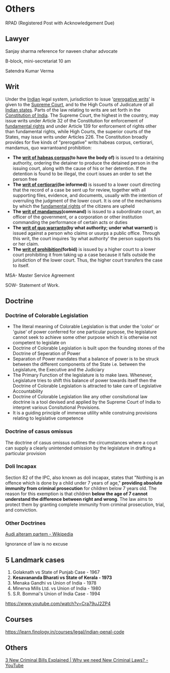 # Others

RPAD (Registered Post with Acknowledgement Due)

## Lawyer

Sanjay sharma reference for naveen chahar advocate

B-block, mini-secretariat 10 am

Satendra Kumar Verma

## Writ

Under the [Indian](https://en.wikipedia.org/wiki/India) legal system, jurisdiction to issue '[prerogative writs](https://en.wikipedia.org/wiki/Prerogative_writ)' is given to the [Supreme Court](https://en.wikipedia.org/wiki/Supreme_Court_of_India), and to the High Courts of Judicature of all [Indian states](https://en.wikipedia.org/wiki/States_of_India). Parts of the law relating to writs are set forth in the [Constitution of India](https://en.wikipedia.org/wiki/Constitution_of_India). The Supreme Court, the highest in the country, may issue writs under Article 32 of the Constitution for enforcement of [fundamental rights](https://en.wikipedia.org/wiki/Fundamental_rights_in_India) and under Article 139 for enforcement of rights other than fundamental rights, while High Courts, the superior courts of the States, may issue writs under Articles 226. The Constitution broadly provides for five kinds of "prerogative" writs:habeas corpus, certiorari, mandamus, quo warrantoand prohibition:

- **The [writ of habeas corpus](https://en.wikipedia.org/wiki/Writ_of_habeas_corpus)(to have the body of)** is issued to a detaining authority, ordering the detainer to produce the detained person in the issuing court, along with the cause of his or her detention. If the detention is found to be illegal, the court issues an order to set the person free
- **The [writ of certiorari](https://en.wikipedia.org/wiki/Writ_of_certiorari)(be informed)** is issued to a lower court directing that the record of a case be sent up for review, together with all supporting files, evidence, and documents, usually with the intention of overruling the judgment of the lower court. It is one of the mechanisms by which the [fundamental rights](https://en.wikipedia.org/wiki/Fundamental_Rights_and_Directive_Principles_of_India) of the citizens are upheld
- **The [writ of mandamus](https://en.wikipedia.org/wiki/Writ_of_mandamus)(command)** is issued to a subordinate court, an officer of the government, or a corporation or other institution commanding the performance of certain acts or duties
- **The [writ of quo warranto](https://en.wikipedia.org/wiki/Writ_of_quo_warranto)(by what authority; under what warrant)** is issued against a person who claims or usurps a public office. Through this writ, the court inquires 'by what authority' the person supports his or her claim.
- **The [writ of prohibition](https://en.wikipedia.org/wiki/Writ_of_prohibition)(forbid)** is issued by a higher court to a lower court prohibiting it from taking up a case because it falls outside the jurisdiction of the lower court. Thus, the higher court transfers the case to itself.

MSA- Master Service Agreement

SOW- Statement of Work.

## Doctrine

### Doctrine of Colorable Legislation

- The literal meaning of Colorable Legislation is that under the 'color' or 'guise' of power conferred for one particular purpose, the legislature cannot seek to achieve some other purpose which it is otherwise not competent to legislate on
- Doctrine of Colorable Legislation is built upon the founding stones of the Doctrine of Seperation of Power
- Separation of Power mandates that a balance of power is to be struck between the different components of the State i.e. between the Legislature, the Executive and the Judiciary
- The Primary Function of the legislature is to make laws. Whenever, Legislature tries to shift this balance of power towards itself then the Doctrine of Colorable Legislation is attracted to take care of Legislative Accountability
- Doctrine of Colorable Legislation like any other consitutional law doctrine is a tool devised and applied by the Supreme Court of India to interpret various Consitutional Provisions.
- It is a guiding principle of immense utility while construing provisions relating to legislative competence

### Doctrine of casus omissus

The doctrine of casus omissus outlines the circumstances where a court can supply a clearly unintended omission by the legislature in drafting a particular provision

### Doli Incapax

Section 82 of the IPC, also known as doli incapax, states that "Nothing is an offence which is done by a child under 7 years of age," **providing absolute immunity from criminal prosecution** for children below 7 years old. The reason for this exemption is that children **below the age of 7 cannot understand the difference between right and wrong**. The law aims to protect them by granting complete immunity from criminal prosecution, trial, and conviction.

### Other Doctrines

[Audi alteram partem - Wikipedia](https://en.wikipedia.org/wiki/Audi_alteram_partem)

Ignorance of law is no excuse

## 5 Landmark cases

1. Golaknath vs State of Punjab Case - 1967
2. **Kesavananda Bharati vs State of Kerala - 1973**
3. Menaka Gandhi vs Union of India - 1978
4. Minerva Mills Ltd. vs Union of India - 1980
5. S.R. Bommai's Union of India Case - 1994

https://www.youtube.com/watch?v=Cra79uJ2ZP4

## Courses

https://learn.finology.in/courses/legal/indian-penal-code

## Others

[3 New Criminal Bills Explained | Why we need New Criminal Laws? - YouTube](https://www.youtube.com/watch?v=ny6HImdeCfE)
